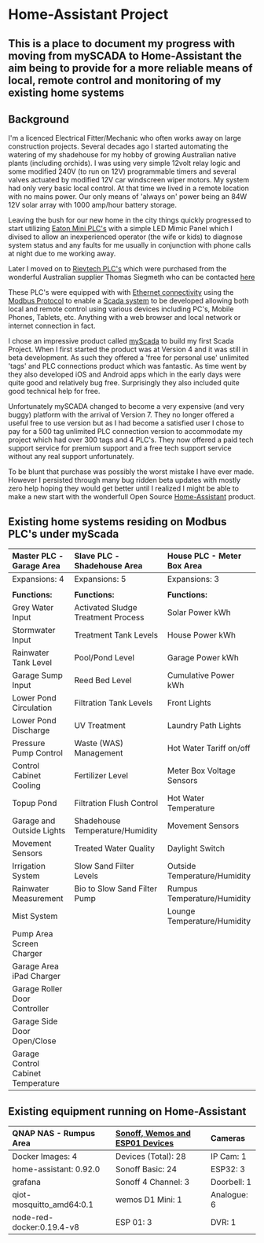 # Home-Assistant Project

## This is a place to document my progress with moving from mySCADA to Home-Assistant the aim being to provide for a more reliable means of local, remote control and monitoring of my existing home systems

## Background

I'm a licenced Electrical Fitter/Mechanic who often works away on large construction projects.
Several decades ago I started automating the watering of my shadehouse for my hobby of growing Australian native plants (including orchids). I was using very simple 12volt relay logic and some modified 240V (to run on 12V) programmable timers and several valves actuated by modified 12V car windscreen wiper motors. My system had only very basic local control. At that time we lived in a remote location with no mains power. Our only means of 'always on' power being an 84W 12V solar array with 1000 amp/hour battery storage.

Leaving the bush for our new home in the city things quickly progressed to start utilizing [Eaton Mini PLC's](https://www.eaton.com/SEAsia/ProductsSolutions/Electrical/ProductsServices/AutomationControl/Automation/ModularProgrammableLogicControllers/index.htm) with a simple LED Mimic Panel which I divised to allow an inexperienced operator (the wife or kids) to diagnose system status and any faults for me usually in conjunction with phone calls at night due to me working away.

Later I moved on to [Rievtech PLC's](https://www.rievtech.com) which were purchased from the wonderful Australian supplier Thomas Siegmeth who can be contacted [here](http://www.xlogic.com.au/)

These PLC's were equipped with with [Ethernet connectivity](https://en.wikipedia.org/wiki/Ethernet) using the [Modbus Protocol](https://en.wikipedia.org/wiki/Modbus) to enable a [Scada system](https://en.wikipedia.org/wiki/SCADA) to be developed allowing both local and remote control using various devices including PC's, Mobile Phones, Tablets, etc. Anything with a web browser and local network or internet connection in fact.

I chose an impressive product called [myScada](https://www.myscada.org/en/) to build my first Scada Project. When I first started the product was at Version 4 and it was still in beta development. As such they offered a 'free for personal use' unlimited 'tags' and PLC connections product which was fantastic. As time went by they also developed iOS and Android apps which in the early days were quite good and relatively bug free. Surprisingly they also included quite good technical help for free.

Unfortunately mySCADA changed to become a very expensive (and very buggy) platform with the arrival of Version 7. They no longer offered a useful free to use version but as I had become a satisfied user I chose to pay for a 500 tag unlimited PLC connection version to accommodate my project which had over 300 tags and 4 PLC's. They now offered a paid tech support service for premium support and a free tech support service without any real support unfortunately.

To be blunt that purchase was possibly the worst mistake I have ever made. However I persisted through many bug ridden beta updates with mostly zero help hoping they would get better until I realized I might be able to make a new start with the wonderfull Open Source [Home-Assistant](https://www.home-assistant.io/) product.

## Existing home systems residing on Modbus PLC's under myScada

|Master PLC - Garage Area           |Slave PLC - Shadehouse Area        |House PLC - Meter Box Area         |
|:----------------------------------|:----------------------------------|:----------------------------------|
|Expansions: 4                      |Expansions: 5                      |Expansions: 3                      |
|                                   |                                   |                                   |
|**Functions:**                      |**Functions:**                      |**Functions:**                      |
|Grey Water Input                   |Activated Sludge Treatment Process |Solar Power kWh                    |
|Stormwater Input                   |Treatment Tank Levels              |House Power kWh                    |
|Rainwater Tank Level               |Pool/Pond Level                    |Garage Power kWh                   |
|Garage Sump Input                  |Reed Bed Level                     |Cumulative Power kWh               |
|Lower Pond Circulation             |Filtration Tank Levels             |Front Lights                       |
|Lower Pond Discharge               |UV Treatment                       |Laundry Path Lights                |
|Pressure Pump Control              |Waste (WAS) Management             |Hot Water Tariff on/off            |
|Control Cabinet Cooling            |Fertilizer Level                   |Meter Box Voltage Sensors          |
|Topup Pond                         |Filtration Flush Control           |Hot Water Temperature              |
|Garage and Outside Lights          |Shadehouse Temperature/Humidity    |Movement Sensors                   |
|Movement Sensors                   |Treated Water Quality              |Daylight Switch                    |
|Irrigation System                  |Slow Sand Filter Levels            |Outside Temperature/Humidity       |
|Rainwater Measurement              |Bio to Slow Sand Filter Pump       |Rumpus Temperature/Humidity                                   |
|Mist System                        |                                   |Lounge Temperature/Humidity                                   |
|Pump Area Screen Charger           |                                   |                                   |
|Garage Area iPad Charger           |                                   |                                   |
|Garage Roller Door Controller      |                                   |                                   |
|Garage Side Door Open/Close        |                                   |                                   |
|Garage Control Cabinet Temperature |                                   |                                   |

## Existing equipment running on Home-Assistant

|QNAP NAS - Rumpus Area             |[Sonoff, Wemos and ESP01 Devices](https://github.com/wellsy57/Home-Assistant-Project/blob/master/files/MQTT.md)    |Cameras                            |
|:----------------------------------|:----------------------------------|:----------------------------------|
|Docker Images: 4                   |Devices (Total): 28                |IP Cam: 1                          |
|home-assistant: 0.92.0             |Sonoff Basic: 24                   |ESP32: 3                           |
|grafana                            |Sonoff 4 Channel: 3                |Doorbell: 1                        |
|qiot-mosquitto_amd64:0.1           |wemos D1 Mini: 1                   |Analogue: 6                        |
|node-red-docker:0.19.4-v8          |ESP 01: 3                          |DVR: 1                             |
